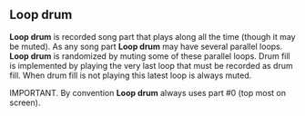 ## Loop drum

**Loop drum** is recorded song part that plays along all the time (though it may be muted).
As any song part **Loop drum** may have several parallel loops.    
**Loop drum** is randomized by muting some of these parallel loops. Drum fill is implemented by playing the very last
loop that must be recorded as drum fill. When drum fill is not playing this latest loop is always muted.

IMPORTANT. By convention **Loop drum** always uses part #0 (top most on screen).
